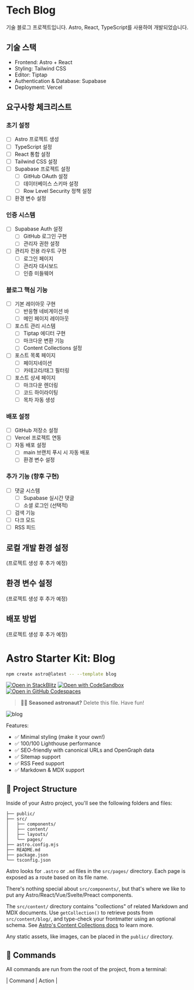 # Tech Blog

기술 블로그 프로젝트입니다. Astro, React, TypeScript를 사용하여 개발되었습니다.

## 기술 스택

- Frontend: Astro + React
- Styling: Tailwind CSS
- Editor: Tiptap
- Authentication & Database: Supabase
- Deployment: Vercel

## 요구사항 체크리스트

### 초기 설정
- [ ] Astro 프로젝트 생성
- [ ] TypeScript 설정
- [ ] React 통합 설정
- [ ] Tailwind CSS 설정
- [ ] Supabase 프로젝트 설정
  - [ ] GitHub OAuth 설정
  - [ ] 데이터베이스 스키마 설정
  - [ ] Row Level Security 정책 설정
- [ ] 환경 변수 설정

### 인증 시스템
- [ ] Supabase Auth 설정
  - [ ] GitHub 로그인 구현
  - [ ] 관리자 권한 설정
- [ ] 관리자 전용 라우트 구현
  - [ ] 로그인 페이지
  - [ ] 관리자 대시보드
  - [ ] 인증 미들웨어

### 블로그 핵심 기능
- [ ] 기본 레이아웃 구현
  - [ ] 반응형 네비게이션 바
  - [ ] 메인 페이지 레이아웃
- [ ] 포스트 관리 시스템
  - [ ] Tiptap 에디터 구현
  - [ ] 마크다운 변환 기능
  - [ ] Content Collections 설정
- [ ] 포스트 목록 페이지
  - [ ] 페이지네이션
  - [ ] 카테고리/태그 필터링
- [ ] 포스트 상세 페이지
  - [ ] 마크다운 렌더링
  - [ ] 코드 하이라이팅
  - [ ] 목차 자동 생성

### 배포 설정
- [ ] GitHub 저장소 설정
- [ ] Vercel 프로젝트 연동
- [ ] 자동 배포 설정
  - [ ] main 브랜치 푸시 시 자동 배포
  - [ ] 환경 변수 설정

### 추가 기능 (향후 구현)
- [ ] 댓글 시스템
  - [ ] Supabase 실시간 댓글
  - [ ] 소셜 로그인 (선택적)
- [ ] 검색 기능
- [ ] 다크 모드
- [ ] RSS 피드

## 로컬 개발 환경 설정

(프로젝트 생성 후 추가 예정)

## 환경 변수 설정

(프로젝트 생성 후 추가 예정)

## 배포 방법

(프로젝트 생성 후 추가 예정)


# Astro Starter Kit: Blog

```sh
npm create astro@latest -- --template blog
```

[![Open in StackBlitz](https://developer.stackblitz.com/img/open_in_stackblitz.svg)](https://stackblitz.com/github/withastro/astro/tree/latest/examples/blog)
[![Open with CodeSandbox](https://assets.codesandbox.io/github/button-edit-lime.svg)](https://codesandbox.io/p/sandbox/github/withastro/astro/tree/latest/examples/blog)
[![Open in GitHub Codespaces](https://github.com/codespaces/badge.svg)](https://codespaces.new/withastro/astro?devcontainer_path=.devcontainer/blog/devcontainer.json)

> 🧑‍🚀 **Seasoned astronaut?** Delete this file. Have fun!

![blog](https://github.com/withastro/astro/assets/2244813/ff10799f-a816-4703-b967-c78997e8323d)

Features:

- ✅ Minimal styling (make it your own!)
- ✅ 100/100 Lighthouse performance
- ✅ SEO-friendly with canonical URLs and OpenGraph data
- ✅ Sitemap support
- ✅ RSS Feed support
- ✅ Markdown & MDX support

## 🚀 Project Structure

Inside of your Astro project, you'll see the following folders and files:

```text
├── public/
├── src/
│   ├── components/
│   ├── content/
│   ├── layouts/
│   └── pages/
├── astro.config.mjs
├── README.md
├── package.json
└── tsconfig.json
```

Astro looks for `.astro` or `.md` files in the `src/pages/` directory. Each page is exposed as a route based on its file name.

There's nothing special about `src/components/`, but that's where we like to put any Astro/React/Vue/Svelte/Preact components.

The `src/content/` directory contains "collections" of related Markdown and MDX documents. Use `getCollection()` to retrieve posts from `src/content/blog/`, and type-check your frontmatter using an optional schema. See [Astro's Content Collections docs](https://docs.astro.build/en/guides/content-collections/) to learn more.

Any static assets, like images, can be placed in the `public/` directory.

## 🧞 Commands

All commands are run from the root of the project, from a terminal:

| Command                   | Action                                           |
